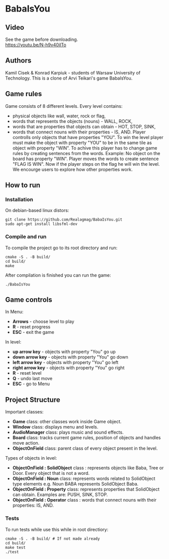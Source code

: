 # BabaIsYou

## Video
See the game before downloading.  
https://youtu.be/N-h9v40iITo

## Authors
Kamil Cisek & Konrad Karpiuk - students of Warsaw University of Technology. This is a clone of Arvi Teikari's game BabaIsYou.

## Game rules
Game consists of 8 different levels. Every level contains: 
* physical objects like wall, water, rock or flag,
* words that represents the objects (nouns) - WALL, ROCK,
* words that are properties that objects can obtain - HOT, STOP, SINK,
* words that connect nouns with their properties - IS, AND.
Player controlls only objects that have properties "YOU". To win the level player must make the object with property "YOU" to be in the same tile as object with property "WIN".
To achive this player has to change game rules by creating sentences from the words. Example: No object on the board has property "WIN". Player moves the words to create sentence "FLAG IS WIN".
Now if the player steps on the flag he will win the level. We encourge users to explore how other properties work. 

## How to run
### Installation
On debian-based linux distors: 
```
git clone https://github.com/Realagmag/BabaIsYou.git
sudo apt-get install libsfml-dev
```
### Compile and run
To compile the project go to its root directory and run:
```
cmake -S . -B build/
cd build/
make
```
After compilation is finished you can run the game:
```
./BabaIsYou
```
## Game controls
In Menu:
* **Arrows** - choose level to play
* **R** - reset progress
* **ESC** - exit the game

In level:
* **up arrow key** - objects with property "You" go up
* **down arrow key** - objects with property "You" go down
* **left arrow key** - objects with property "You" go left
* **right arrow key** - objects with property "You" go right
* **R** - reset level
* **Q** - undo last move
* **ESC** - go to Menu

## Project Structure
Important classes:
* **Game** class: other classes work inside Game object.
* **Window** class: displays menu and levels.
* **AudioManager** class: plays music and sound effects.
* **Board** class: tracks current game rules, position of objects and handles move action.
* **ObjectOnField** class: parent class of every object present in the level.

Types of objects in level:
* **ObjectOnField : SolidObject** class : represents objects like Baba, Tree or Door. Every object that is not a word.
* **ObjectOnField : Noun** class: represents words related to SolidObject type elements e.g. Noun BABA represents SolidObject Baba.
* **ObjectOnField : Property** class: represents properties that SolidObject can obtain. Examples are: PUSH, SINK, STOP.
* **ObjectOnField : Operator** class : words that connect nouns with their properties: IS, AND.

### Tests
To run tests while use this while in root directiory:
```
cmake -S . -B build/ # If not made already
cd build/
make test
./test
```
